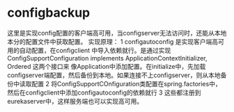 # configbackup
这里是实现config配置的客户端高可用，当configserver无法访问时，还能从本地本分的配置文件中获取配置。
实现原理：
1 configautoconfig 是实现客户端高可用的自动配置，在configclient 中导入依赖就行。是通过实现ConfigSupportConfiguration implements ApplicationContextInitializer<ConfigurableApplicationContext>, Ordered 这两个接口来
  像Application中添加配置。在initialize中，先加载configserver端配置，然后备份到本地。如果连接不上configserver，则从本地备份中读取配置
2 将ConfigSupportCOnfiguration类配置在spring.factories中，然后在configclient中添加configautoconfig的依赖就行
3 这些都注册到eurekaserver中，这样服务端也可以实现高可用。

